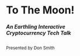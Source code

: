 <h1>To The Moon!</h1>
<h5>An Earthling Interactive<br/>Cryptocurrency Tech Talk</h5>
<small>Presented by Don Smith</small>
<img data-src="/img/logo-splash.png" class="splash">
